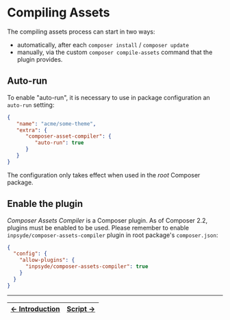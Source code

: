 # Compiling Assets

The compiling assets process can start in two ways:

- automatically, after each `composer install` / `composer update`
- manually, via the custom `composer compile-assets` command that the plugin provides.



## Auto-run

To enable "auto-run", it is necessary to use in package configuration an `auto-run` setting:

```json
{
   "name": "acme/some-theme",
   "extra": {
      "composer-asset-compiler": {
         "auto-run": true
      }
   }
}
```

The configuration only takes effect when used in the _root_ Composer package.



## Enable the plugin

_Composer Assets Compiler_ is a Composer plugin. As of Composer 2.2, plugins must be enabled to be used. Please remember to enable `inpsyde/composer-assets-compiler` plugin in root package's `composer.json`:

```json
{
  "config": {
    "allow-plugins": {
      "inpsyde/composer-assets-compiler": true
    }
  }
}
```



------

| [← Introduction](./001-Introduction.md) | [ Script →](./003-Script.md) |
|:----------------------------------------|-----------------------------:|